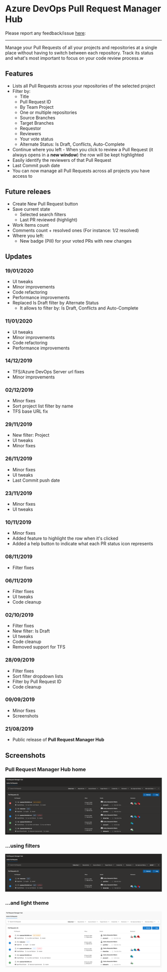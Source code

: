 # Azure DevOps Pull Request Manager Hub

Please report any feedback/issue [here](https://github.com/cribeiro84/azure-devops-pull-request-hub):

------

Manage your Pull Requests of all your projects and repositories at a single place without having to switch between each repository. Track its status and what's most important to focus on your code review process.w

## Features

- Lists all Pull Requests across your repositories of the selected project
- Filter by:
  - Title
  - Pull Request ID
  - By Team Project
  - One or multiple repositories
  - Source Branches
  - Target Branches
  - Requestor
  - Reviewers
  - Your vote status
  - Alternate Status: Is Draft, Conflicts, Auto-Complete
- Continue where you left - When you click to review a Pull Request (it always opens in a **new window**) the row will be kept highlighted
- Easily identify the reviewers of that Pull Request
- Last Commit push date
- You can now manage all Pull Requests across all projects you have access to

## Future releaes

- Create New Pull Request button
- Save current state
  - Selected search filters
  - Last PR reviewed (highlight)
- Work Items count
- Comments count + resolved ones (For instance: 1/2 resolved)
- Where you left:
  - New badge (Pill) for your voted PRs with new changes

## Updates

### 19/01/2020

- UI tweaks
- Minor improvements
- Code refactoring
- Performance improvements
- Replaced Is Draft filter by Alternate Status
  - It allows to filter by: Is Draft, Conflicts and Auto-Complete

### 11/01/2020

- UI tweaks
- Minor improvements
- Code refactoring
- Performance improvements

### 14/12/2019

- TFS/Azure DevOps Server url fixes
- Minor improvements

### 02/12/2019

- Minor fixes
- Sort project list filter by name
- TFS base URL fix

### 29/11/2019

- New filter: Project
- UI tweaks
- Minor fixes

### 26/11/2019

- Minor fixes
- UI tweaks
- Last Commit push date

### 23/11/2019

- Minor fixes
- UI tweaks

### 10/11/2019

- Minor fixes
- Added feature to highlight the row when it's clicked
- Added a help button to indicate what each PR status icon represents

### 08/11/2019

- Filter fixes

### 06/11/2019

- Filter fixes
- UI tweaks
- Code cleanup

### 02/10/2019

- Filter fixes
- New filter: Is Draft
- UI tweaks
- Code cleanup
- Removed support for TFS

### 28/09/2019

- Filter fixes
- Sort filter dropdown lists
- Filter by Pull Request ID
- Code cleanup

### 09/09/2019

- Minor fixes
- Screenshots

### 21/08/2019

- Public release of **Pull Request Manager Hub**

## Screenshots

### Pull Request Manager Hub home

![Pull Request Manager Hub - No filter](marketplace/screenshots/screenshot-01.png)

### ...using filters

![Pull Request Manager Hub - Filtering](marketplace/screenshots/screenshot-02.png)

### ...and light theme

![Pull Request Manager Hub - Light Theme](marketplace/screenshots/screenshot-03.png)
